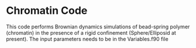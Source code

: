 # Chromatin Code
This code performs Brownian dynamics simulations of bead-spring polymer (chromatin) in the presence of a rigid confinement (Sphere/Elliposid at present). The input parameters needs to be in the Variables.f90 file
